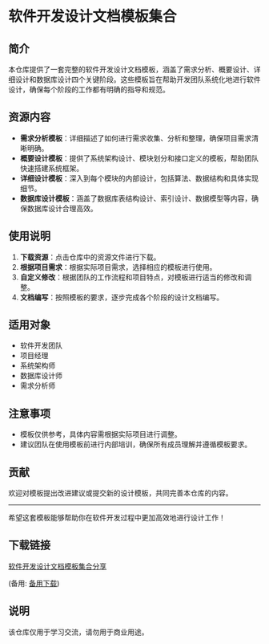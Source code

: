 # 软件开发设计文档模板集合

## 简介

本仓库提供了一套完整的软件开发设计文档模板，涵盖了需求分析、概要设计、详细设计和数据库设计四个关键阶段。这些模板旨在帮助开发团队系统化地进行软件设计，确保每个阶段的工作都有明确的指导和规范。

## 资源内容

- **需求分析模板**：详细描述了如何进行需求收集、分析和整理，确保项目需求清晰明确。
- **概要设计模板**：提供了系统架构设计、模块划分和接口定义的模板，帮助团队快速搭建系统框架。
- **详细设计模板**：深入到每个模块的内部设计，包括算法、数据结构和具体实现细节。
- **数据库设计模板**：涵盖了数据库表结构设计、索引设计、数据模型等内容，确保数据库设计合理高效。

## 使用说明

1. **下载资源**：点击仓库中的资源文件进行下载。
2. **根据项目需求**：根据实际项目需求，选择相应的模板进行使用。
3. **自定义修改**：根据团队的工作流程和项目特点，对模板进行适当的修改和调整。
4. **文档编写**：按照模板的要求，逐步完成各个阶段的设计文档编写。

## 适用对象

- 软件开发团队
- 项目经理
- 系统架构师
- 数据库设计师
- 需求分析师

## 注意事项

- 模板仅供参考，具体内容需根据实际项目进行调整。
- 建议团队在使用模板前进行内部培训，确保所有成员理解并遵循模板要求。

## 贡献

欢迎对模板提出改进建议或提交新的设计模板，共同完善本仓库的内容。

---

希望这套模板能够帮助你在软件开发过程中更加高效地进行设计工作！

## 下载链接
[软件开发设计文档模板集合分享](https://pan.quark.cn/s/8d4cf4554fdc) 

(备用: [备用下载](https://pan.baidu.com/s/1dMvhk5eysCTt7Ldx-F4FTQ?pwd=1234))

## 说明

该仓库仅用于学习交流，请勿用于商业用途。
